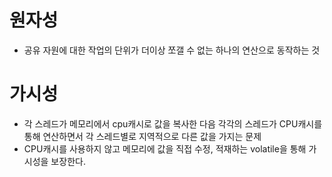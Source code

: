 # 원자성
- 공유 자원에 대한 작업의 단위가 더이상 쪼갤 수 없는 하나의 연산으로 동작하는 것

# 가시성
- 각 스레드가 메모리에서 cpu캐시로 값을 복사한 다음 각각의 스레드가 CPU캐시를 통해 연산하면서
각 스레드별로 지역적으로 다른 값을 가지는 문제
- CPU캐시를 사용하지 않고 메모리에 값을 직접 수정, 적재하는 volatile을 통해 가시성을 보장한다.